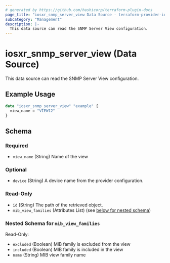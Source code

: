 ```yaml
---
# generated by https://github.com/hashicorp/terraform-plugin-docs
page_title: "iosxr_snmp_server_view Data Source - terraform-provider-iosxr"
subcategory: "Management"
description: |-
  This data source can read the SNMP Server View configuration.
---
```


# iosxr_snmp_server_view (Data Source)

This data source can read the SNMP Server View configuration.

## Example Usage

```terraform
data "iosxr_snmp_server_view" "example" {
  view_name = "VIEW12"
}
```

<!-- schema generated by tfplugindocs -->
## Schema

### Required

- `view_name` (String) Name of the view

### Optional

- `device` (String) A device name from the provider configuration.

### Read-Only

- `id` (String) The path of the retrieved object.
- `mib_view_families` (Attributes List) (see [below for nested schema](#nestedatt--mib_view_families))

<a id="nestedatt--mib_view_families"></a>
### Nested Schema for `mib_view_families`

Read-Only:

- `excluded` (Boolean) MIB family is excluded from the view
- `included` (Boolean) MIB family is included in the view
- `name` (String) MIB view family name


